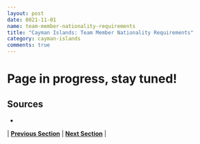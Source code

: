 ```yaml
---
layout: post
date: 0021-11-01
name: team-member-nationality-requirements
title: "Cayman Islands: Team Member Nationality Requirements"
category: cayman-islands
comments: true
---
```


# Page in progress, stay tuned!

Sources
---

- 


| **[Previous Section]( https://neo-project.github.io/global-blockchain-compliance-hub//cayman-islands/cayman-islands-registry-requirements.html)** | **[Next Section]( https://neo-project.github.io/global-blockchain-compliance-hub//cayman-islands/cayman-islands-tax-and-auditing-requirements.html)** |

